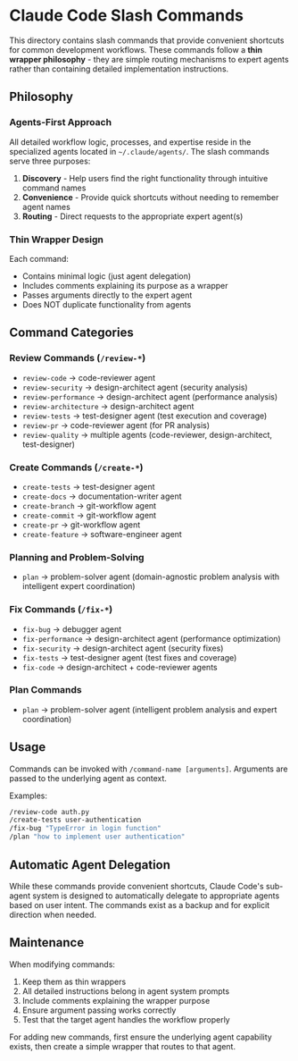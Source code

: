 # Claude Code Slash Commands

This directory contains slash commands that provide convenient shortcuts for common development workflows. These commands follow a **thin wrapper philosophy** - they are simple routing mechanisms to expert agents rather than containing detailed implementation instructions.

## Philosophy

### Agents-First Approach

All detailed workflow logic, processes, and expertise reside in the specialized agents located in `~/.claude/agents/`. The slash commands serve three purposes:

1. **Discovery** - Help users find the right functionality through intuitive command names
2. **Convenience** - Provide quick shortcuts without needing to remember agent names
3. **Routing** - Direct requests to the appropriate expert agent(s)

### Thin Wrapper Design

Each command:
- Contains minimal logic (just agent delegation)
- Includes comments explaining its purpose as a wrapper
- Passes arguments directly to the expert agent
- Does NOT duplicate functionality from agents

## Command Categories

### Review Commands (`/review-*`)
- `review-code` → code-reviewer agent
- `review-security` → design-architect agent (security analysis)
- `review-performance` → design-architect agent (performance analysis)
- `review-architecture` → design-architect agent
- `review-tests` → test-designer agent (test execution and coverage)
- `review-pr` → code-reviewer agent (for PR analysis)
- `review-quality` → multiple agents (code-reviewer, design-architect, test-designer)

### Create Commands (`/create-*`)
- `create-tests` → test-designer agent
- `create-docs` → documentation-writer agent
- `create-branch` → git-workflow agent
- `create-commit` → git-workflow agent  
- `create-pr` → git-workflow agent
- `create-feature` → software-engineer agent

### Planning and Problem-Solving
- `plan` → problem-solver agent (domain-agnostic problem analysis with intelligent expert coordination)

### Fix Commands (`/fix-*`)
- `fix-bug` → debugger agent
- `fix-performance` → design-architect agent (performance optimization)
- `fix-security` → design-architect agent (security fixes)
- `fix-tests` → test-designer agent (test fixes and coverage)
- `fix-code` → design-architect + code-reviewer agents

### Plan Commands
- `plan` → problem-solver agent (intelligent problem analysis and expert coordination)

## Usage

Commands can be invoked with `/command-name [arguments]`. Arguments are passed to the underlying agent as context.

Examples:
```bash
/review-code auth.py
/create-tests user-authentication
/fix-bug "TypeError in login function"
/plan "how to implement user authentication"
```

## Automatic Agent Delegation

While these commands provide convenient shortcuts, Claude Code's sub-agent system is designed to automatically delegate to appropriate agents based on user intent. The commands exist as a backup and for explicit direction when needed.

## Maintenance

When modifying commands:
1. Keep them as thin wrappers
2. All detailed instructions belong in agent system prompts
3. Include comments explaining the wrapper purpose
4. Ensure argument passing works correctly
5. Test that the target agent handles the workflow properly

For adding new commands, first ensure the underlying agent capability exists, then create a simple wrapper that routes to that agent.
